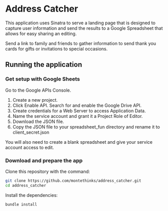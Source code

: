 # Address Catcher

This application uses Sinatra to serve a landing page that is designed to capture user information and send the results to a Google Spreadsheet that allows for easy sharing an editing.

Send a link to family and friends to gather information to send thank you cards for gifts or invitations to special occasions.



## Running the application

### Get setup with Google Sheets

Go to the Google APIs Console.

1. Create a new project.
2. Click Enable API. Search for and enable the Google Drive API.
3. Create credentials for a Web Server to access Application Data.
4. Name the service account and grant it a Project Role of Editor.
5. Download the JSON file.
6. Copy the JSON file to your spreadsheet_fun directory and rename it to client_secret.json

You will also need to create a blank spreadsheet and give your service account access to edit.

### Download and prepare the app

Clone this repository with the command:

```bash
git clone https://github.com/montethinks/address_catcher.git
cd address_catcher
```

Install the dependencies:

```bash
bundle install
```

